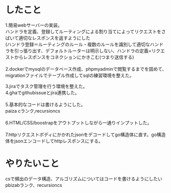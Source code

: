 # したこと<br>
1.簡易webサーバーの実装。<br>
ハンドラを定義、登録してルーティングによる割り当てによってリクエストをさばいて適切なレスポンスを返すようにした<br>
(ハンドラ登録＝ルーティングのルール・複数のルールを識別して適切なハンドラを引っ張り出す、デフォルトルーターは明示しない、ハンドラの定義=リクエストからレスポンスをコネクションにかきこむ(つまり送信する)<br>
<br>
2.dockerでmysqlのデータベース作成、phpmyadminで閲覧するまでを固めて、migrationファイルでテーブル作成してsqlの練習環境を整えた。<br>

3.jiraでタスク管理を行う環境を整えた。<br>
4.ghaでgithubissueとjira連携した。<br>
<br>
5.基本的なコードは書けるようにした。<br>
paiza cランク,recursioncs<br>
<br>
6.HTML/CSS/boostrapをアウトプットしながら一通りインプットした。<br>
<br>
7.httpリクエストボディにかかれたjsonをデコードしてgo構造体に直す。go構造体をjsonエンコードしてhttpレスポンスにする。<br>

# やりたいこと<br>
csで頻出のデータ構造、アルゴリズムについてはコードを書けるようにしたい<br>
pbizabランク、recursioncs<br>